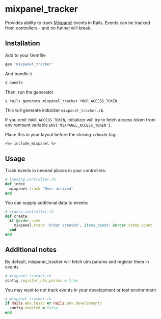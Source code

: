 mixpanel_tracker
===============
Provides ability to track [Mixpanel](https://mixpanel.com) events in Rails.
Events can be tracked from controllers - and no funnel will break.

Installation
------------

Add to your Gemfile
```ruby
gem 'mixpanel_tracker'
```

And bundle it
```bash
$ bundle
```

Then, run the generator
```bash
$ rails generate mixpanel_tracker YOUR_ACCESS_TOKEN
```
This will generate initializer ```mixpanel_tracker.rb```.

If you omit ```YOUR_ACCESS_TOKEN```, initializer will try to fetch access token from environment variable ```ENV['MIXPANEL_ACCESS_TOKEN']```.

Place this in your layout before the closing ```</head>``` tag:
```erb
<%= include_mixpanel %>
```

Usage
-----
Track events in needed places in your controllers:
```ruby
# landing_controller.rb
def index
  mixpanel.track 'User arrived'
end
```
You can supply additional data to events:
```ruby
# orders_controller.rb
def create
  if @order.save
    mixpanel.track 'Order created', items_count: @order.items.count
  end
end
```

Additional notes
----------------
By default, mixpanel_tracker will fetch utm params and register them in events
```ruby
# mixpanel_tracker.rb
config.register_utm_params = true
```

You may want to not track events in your development or test environment
```ruby
# mixpanel_tracker.rb
if Rails.env.test? or Rails.env.development?
  config.enabled = false
end
```


